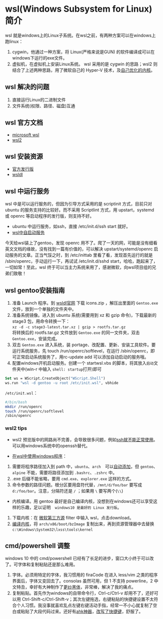 # wsl(Windows Subsystem for Linux) 简介
wsl 就是windows上的Linux子系统。在wsl之前，有两种方案可以在windows上跑linux：
1. cygwin，他通过一种方案，将 Linux(严格来说是GUN) 的软件编译成可以在windows下运行的exe文件。
2. 虚拟机，在虚拟机上安装Linux系统。
wsl 采用的是 cygwin 的思路；wsl2 则结合了上述两种思路，用了微软自己的 Hyper-V 技术，及[自己优化的内核](https://thirdpartysource.microsoft.com/download/Windows%20Subsystem%20for%20Linux%20v2/May%202019/WSLv2-Linux-Kernel-master.zip)。

## wsl 解决的问题
1. 直接运行Linux的二进制文件
2. 文件系统(权限、路径、磁盘)互通

## wsl 官方文档
* [microsoft wsl](https://docs.microsoft.com/zh-cn/windows/wsl/about)
* [wsl2](https://docs.microsoft.com/en-us/windows/wsl/wsl2-index)

## wsl 安装资源
* [官方发行版](https://docs.microsoft.com/en-us/windows/wsl/install-manual)
* [wsldl](https://github.com/yuk7/wsldl)

## wsl 中运行服务
wsl 中是可以运行服务的，但因为引导方式采用的是 scriptinit 方式，目前只对 ubuntu 的服务支持的比较好。而不采用 ScriptIint 方式，用 upstart，systemd 或 openrc 等启动程序的发行版，则支持不好。

* ubuntu 中运行服务，如ssh，直接 /etc/init.d/ssh start 就好。
* [wsl中自启动服务](https://zhuanlan.zhihu.com/p/47733615)

今天给wsl装上了gentoo，发现 openrc 用不了。爬了一天的网，可能是没有细看英文文档的缘故，没有找到一篇有价值的，可以解决 upstart/systemd/openrc 启动服务的文章。正当气馁之时，到 /etc/inittab 里看了看，发现首先运行的就是 /sbin/openrc，手动运行一下，再试试 /etc/init.d/sshd start，哈哈，跑起来了，一切如常！至此，wsl 终于可以当主力系统来用了，感谢微软，向wsl项目组的兄弟们致敬！

## wsl gentoo安装指南
1. 准备 Launch 程序。到 [wsldl官网](https://github.com/yuk7/wsldl/releases) 下载 icons.zip ，解压出里面的 `Gentoo.exe` 文件，放到一个单独的文件夹中。
2. 准备系统镜像。进入到 ubuntu 系统(需要用到 xz 和 gzip 命令)，下载最新的 stage3 包，用命令转换一下：<br> `xz -d -c stage3-latest.tar.xz | gzip > rootfs.tar.gz` <br> 将转换后的 rootfs.tar.gz 文件放到 `Gentoo.exe` 的同一文件夹，双击 `Gentoo.exe`，安装完成。
3. 双击 `Gentoo.exe` 进入系统，装 portage、改配置、更新、安装工具软件。要运行系统服务，先 touch /run/openrc/softlevel，在运行 /sbin/openrc，即可正常启动系统服务了，用rc-update add 可以添加自动启动的服务哦。
4. 配置windows开机启动服务。创建一个 startwsl.vbs 的脚本，将其放入`启动`文件夹中(win-r 中输入 `shell: startup`打开)即可
```vb
Set ws = WScript.CreateObject("WScript.Shell")
ws.run "wsl -d gentoo -u root /etc/init.wsl", vbhide
```
`/etc/init.wsl`：
```bash
#/bin/bash
mkdir /run/openrc
touch /run/openrc/softlevel
/sbin/openrc
```

###  wsl2 tips
* wsl2 预览版中的网路尚不完善，会导致很多问题，例如[ssh就不能正常使用](https://github.com/microsoft/WSL/issues/4208)。可以用windows系统中的openssh替代。

* [在wsl中使用windows程序](https://docs.microsoft.com/zh-cn/windows/wsl/interop)：
1. 需要将程序路径加入到 path 中，`ubuntu`、`arch`　可以[自动添加](https://docs.microsoft.com/zh-cn/windows/wsl/wsl-config#set-wsl-launch-settings)，但 `gentoo`、`alpine` 不能，需要将路径添加到 `.bashrc`、`.zshrc` 中。
2. .exe 后缀不能省略，要用 `cmd.exe`、`explorer.exe` 这样的方式。
3. 命令参数的路径问题。根分区要用盘符代替，`/mnt/d/foo/bar` 要写成 `d:/foo/bar`。注意，分隔符还是 `/` ；如果用 `\` 要写两个(`\\`)

* 内核编译。用 gentoo 最好是自己编译内核，没想到在windows还可以享受这样的乐趣，足以证明　`windows10 是最好的 Linux 发行版`。
1. 下载内核：在 [微软第三方源](https://thirdpartysource.microsoft.com) filter 中输入 wsl，点击download。
2. [编译内核](https://wiki.gentoo.org/wiki/Handbook:AMD64/Installation/Kernel/zh-cn)，将 `arch/x86/boot/bzImage` 复制出来，再到资源管理器中去替换 `c:\Windows\System32\lxss\tools\kernel`

## cmd/powershell 调整
windows 10 中的 cmd/powershell 已经有了长足的进步，窗口大小终于可以改了。可字体和复制粘贴还是那么难用。

1. 字体。必须用特定的字体，我习惯用的 firaCode 在进入 less/vim 之类的程序界面后，字体又变回去了。consolas 虽然可用，但 1 不支持 powerline，2 中文特丑，幸好有大神制作了[更纱黑体](https://github.com/be5invis/Sarasa-Gothic)，非常棒，解决了我的痛点。
2. 复制粘贴。首先作为windows的自带命令行，Ctrl-c/Ctrl-v 却用不了，还好可以用 Ctrl-Shift-c/Ctrl-Shift-v；其次左键拖选，右键粘贴的快捷键设置不太符合个人习惯。我没事就喜欢乱点左键右键活动手指，经常一不小心就复制了空白或粘贴了大段代码过来。还好有[ahk神器](https://github.com/Lexikos/AutoHotkey_L)，[改写了快捷键](https://gist.github.com/transtone/767b21daab393ebbeb84766ceda99a43)，舒服了。
